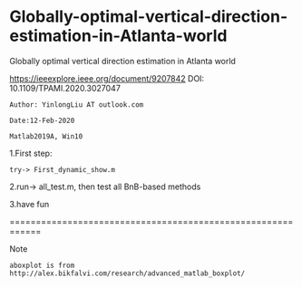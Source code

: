 # Globally-optimal-vertical-direction-estimation-in-Atlanta-world
Globally optimal vertical direction estimation in Atlanta world

https://ieeexplore.ieee.org/document/9207842 DOI: 10.1109/TPAMI.2020.3027047
    
    Author: YinlongLiu AT outlook.com
    
    Date:12-Feb-2020

    Matlab2019A, Win10

1.First step:

    try-> First_dynamic_show.m

2.run-> all_test.m, then test all BnB-based methods 

3.have fun

============================================================

Note

    aboxplot is from http://alex.bikfalvi.com/research/advanced_matlab_boxplot/

